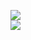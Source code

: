 [![](https://img.shields.io/badge/Made%20With-Github%20Spray-lightgrey.svg?style=for-the-badge&logo=github)](https://github.com/Annihil/github-spray#20881)  
[![](https://i.imgur.com/2DrTn0Z.gif)](https://github.com/Annihil/github-spray)